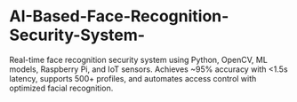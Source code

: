 # AI-Based-Face-Recognition-Security-System-
Real-time face recognition security system using Python, OpenCV, ML models, Raspberry Pi, and IoT sensors. Achieves ~95% accuracy with &lt;1.5s latency, supports 500+ profiles, and automates access control with optimized facial recognition.
